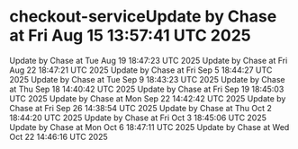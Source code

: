 # checkout-serviceUpdate by Chase at Fri Aug 15 13:57:41 UTC 2025
Update by Chase at Tue Aug 19 18:47:23 UTC 2025
Update by Chase at Fri Aug 22 18:47:21 UTC 2025
Update by Chase at Fri Sep  5 18:44:27 UTC 2025
Update by Chase at Tue Sep  9 18:43:23 UTC 2025
Update by Chase at Thu Sep 18 14:40:42 UTC 2025
Update by Chase at Fri Sep 19 18:45:03 UTC 2025
Update by Chase at Mon Sep 22 14:42:42 UTC 2025
Update by Chase at Fri Sep 26 14:38:54 UTC 2025
Update by Chase at Thu Oct  2 18:44:20 UTC 2025
Update by Chase at Fri Oct  3 18:45:06 UTC 2025
Update by Chase at Mon Oct  6 18:47:11 UTC 2025
Update by Chase at Wed Oct 22 14:46:16 UTC 2025
